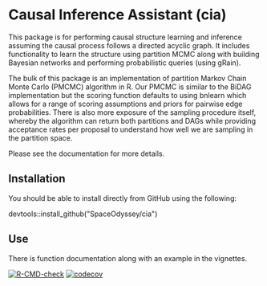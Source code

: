 # Causal Inference Assistant (cia)

This package is for performing causal structure learning and inference assuming the causal process follows a directed acyclic graph. It includes functionality to learn the structure using partition MCMC along with building Bayesian networks and performing probabilistic queries (using gRain).

The bulk of this package is an implementation of partition Markov Chain Monte Carlo (PMCMC) algorithm in R. Our PMCMC is similar to the BiDAG implementation but the scoring function defaults to using bnlearn which allows for a range of scoring assumptions and priors for pairwise edge probabilities. There is also more exposure of the sampling procedure itself, whereby the algorithm can return both partitions and DAGs while providing acceptance rates per proposal to understand how well we are sampling in the partition space.

Please see the documentation for more details.

## Installation

You should be able to install directly from GitHub using the following:

devtools::install_github("SpaceOdyssey/cia")

## Use

There is function documentation along with an example in the vignettes.

[![R-CMD-check](https://github.com/SpaceOdyssey/cia/actions/workflows/R-CMD-check.yaml/badge.svg)](https://github.com/SpaceOdyssey/cia/actions/workflows/R-CMD-check.yaml)
[![codecov](https://codecov.io/github/SpaceOdyssey/cia/graph/badge.svg?token=NELX4A88RT)](https://codecov.io/github/SpaceOdyssey/cia)
